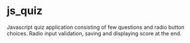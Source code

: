 # js_quiz
Javascript quiz application consisting of few questions and radio button choices.
Radio input validation, saving and displaying score at the end.
